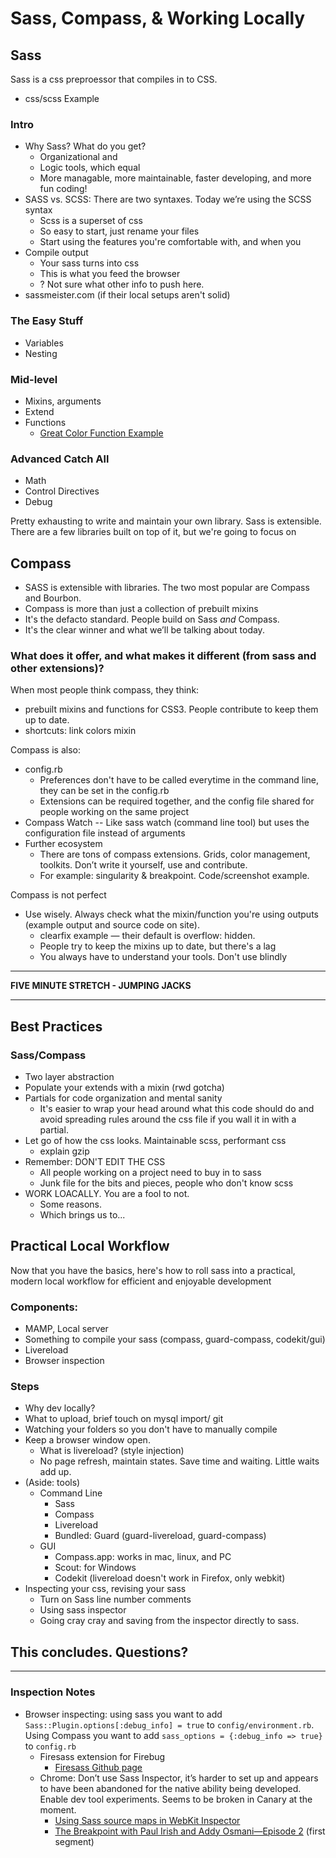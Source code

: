 # Sass, Compass, & Working Locally

## Sass

Sass is a css preproessor that compiles in to CSS.

-  css/scss Example

### Intro

-  Why Sass? What do you get?
    - Organizational and
    - Logic tools, which equal
    - More managable, more maintainable, faster developing, and more fun coding!
-  SASS vs. SCSS: There are two syntaxes. Today we’re using the SCSS syntax
    - Scss is a superset of css
    - So easy to start, just rename your files
    - Start using the features you're comfortable with, and when you
-  Compile output
    - Your sass turns into css
    - This is what you feed the browser
    - ? Not sure what other info to push here.
-  sassmeister.com (if their local setups aren't solid)

### The Easy Stuff

-  Variables
-  Nesting

### Mid-level

-  Mixins, arguments
-  Extend
-  Functions
    -  [Great Color Function Example](http://sassme.arc90.com/)

### Advanced Catch All

-  Math
-  Control Directives
-  Debug


Pretty exhausting to write and maintain your own library. Sass is extensible. There are a few libraries built on top of it, but we're going to focus on

## Compass

- SASS is extensible with libraries. The two most popular are Compass and Bourbon.
- Compass is more than just a collection of prebuilt mixins
- It's the defacto standard. People build on Sass *and* Compass.
- It's the clear winner and what we’ll be talking about today.

### What does it offer, and what makes it different (from sass and other extensions)?

When most people think compass, they think:

-  prebuilt mixins and functions for CSS3. People contribute to keep them up to date.
-  shortcuts: link colors mixin

Compass is also:

-  config.rb
    -  Preferences don't have to be called everytime in the command line, they can be set in the config.rb
    -  Extensions can be required together, and the config file shared for people working on the same project
-  Compass Watch -- Like sass watch (command line tool) but uses the configuration file instead of arguments
-  Further ecosystem
    - There are tons of compass extensions. Grids, color management, toolkits. Don’t write it yourself, use and contribute.
    -  For example: singularity & breakpoint. Code/screenshot example.

Compass is not perfect

- Use wisely. Always check what the mixin/function you're using outputs (example output and source code on site).
    -  clearfix example — their default is overflow: hidden.
    -  People try to keep the mixins up to date, but there's a lag
    -  You always have to understand your tools. Don't use blindly



-----

**FIVE MINUTE STRETCH - JUMPING JACKS**

-----

## Best Practices

### Sass/Compass

- Two layer abstraction
- Populate your extends with a mixin (rwd gotcha)
- Partials for code organization and mental sanity
    - It's easier to wrap your head around what this code should do and avoid spreading rules around the css file if you wall it in with a partial.
- Let go of how the css looks. Maintainable scss, performant css
    - explain gzip 
- Remember: DON'T EDIT THE CSS
    - All people working on a project need to buy in to sass
    - Junk file for the bits and pieces, people who don't know scss
- WORK LOACALLY. You are a fool to not. 
    - Some reasons.
    - Which brings us to...

## Practical Local Workflow

Now that you have the basics, here's how to roll sass into a practical, modern local workflow for efficient and enjoyable development

### Components:

-  MAMP, Local server
-  Something to compile your sass (compass, guard-compass, codekit/gui)
-  Livereload
-  Browser inspection

### Steps

- Why dev locally?
- What to upload, brief touch on mysql import/ git
- Watching your folders so you don't have to manually compile
- Keep a browser window open.
    - What is livereload? (style injection)
    - No page refresh, maintain states. Save time and waiting. Little waits add up.
- (Aside: tools)
    -  Command Line
        -  Sass
        -  Compass
        -  Livereload
        -  Bundled: Guard (guard-livereload, guard-compass)
    -  GUI
        -  Compass.app: works in mac, linux, and PC
        -  Scout: for Windows
        -  Codekit (livereload doesn't work in Firefox, only webkit)
- Inspecting your css, revising your sass
    - Turn on Sass line number comments
    - Using sass inspector
    - Going cray cray and saving from the inspector directly to sass.

## This concludes. Questions?

-----------

### Inspection Notes

-  Browser inspecting: using sass you want to add `Sass::Plugin.options[:debug_info] = true` to `config/environment.rb`. Using Compass you want to add `sass_options = {:debug_info => true}` to `config.rb`
    -  Firesass extension for Firebug
        -  [Firesass Github page](https://github.com/nex3/firesass)
    -  Chrome: Don’t use Sass Inspector, it’s harder to set up and appears to have been abandoned for the native ability being developed. Enable dev tool experiments. Seems to be broken in Canary at the moment.
        -  [Using Sass source maps in WebKit Inspector](http://bricss.net/post/33788072565/using-sass-source-maps-in-webkit-inspector)
        -  [The Breakpoint with Paul Irish and Addy Osmani—Episode 2](http://www.youtube.com/watch?v=PPXeWjWp-8Y) (first segment)
